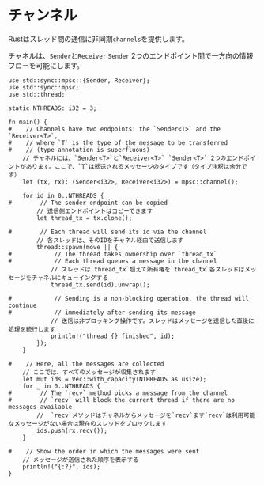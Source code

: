 # <!--Channels--> チャンネル

<!--Rust provides asynchronous `channels` for communication between threads.-->
Rustはスレッド間の通信に非同期`channels`を提供します。
<!--Channels allow a unidirectional flow of information between two end-points: the `Sender` and the `Receiver`.-->
チャネルは、`Sender`と`Receiver` `Sender` 2つのエンドポイント間で一方向の情報フローを可能にします。

```rust,editable
use std::sync::mpsc::{Sender, Receiver};
use std::sync::mpsc;
use std::thread;

static NTHREADS: i32 = 3;

fn main() {
#    // Channels have two endpoints: the `Sender<T>` and the `Receiver<T>`,
#    // where `T` is the type of the message to be transferred
#    // (type annotation is superfluous)
    // チャネルには、`Sender<T>`と`Receiver<T>` `Sender<T>` 2つのエンドポイントがあります。ここで、`T`は転送されるメッセージのタイプです（タイプ注釈は余分です）
    let (tx, rx): (Sender<i32>, Receiver<i32>) = mpsc::channel();

    for id in 0..NTHREADS {
#        // The sender endpoint can be copied
        // 送信側エンドポイントはコピーできます
        let thread_tx = tx.clone();

#        // Each thread will send its id via the channel
        // 各スレッドは、そのIDをチャネル経由で送信します
        thread::spawn(move || {
#            // The thread takes ownership over `thread_tx`
#            // Each thread queues a message in the channel
            // スレッドは`thread_tx`超えて所有権を`thread_tx`各スレッドはメッセージをチャネルにキューイングする
            thread_tx.send(id).unwrap();

#            // Sending is a non-blocking operation, the thread will continue
#            // immediately after sending its message
            // 送信は非ブロッキング操作です。スレッドはメッセージを送信した直後に処理を続行します
            println!("thread {} finished", id);
        });
    }

#    // Here, all the messages are collected
    // ここでは、すべてのメッセージが収集されます
    let mut ids = Vec::with_capacity(NTHREADS as usize);
    for _ in 0..NTHREADS {
#        // The `recv` method picks a message from the channel
#        // `recv` will block the current thread if there are no messages available
        //  `recv`メソッドはチャネルからメッセージを`recv`ます`recv`は利用可能なメッセージがない場合は現在のスレッドをブロックします
        ids.push(rx.recv());
    }

#    // Show the order in which the messages were sent
    // メッセージが送信された順序を表示する
    println!("{:?}", ids);
}
```
